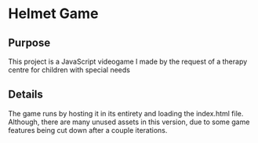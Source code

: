 # Helmet Game

## Purpose

This project is a JavaScript videogame I made by the request of a therapy centre for children with special needs

## Details

The game runs by hosting it in its entirety and loading the index.html file. 
Although, there are many unused assets in this version, due to some game features being cut down after a couple iterations.
